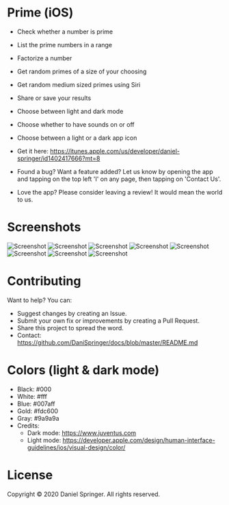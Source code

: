 # Prime (iOS)
- Check whether a number is prime
- List the prime numbers in a range
- Factorize a number
- Get random primes of a size of your choosing
- Get random medium sized primes using Siri
- Share or save your results
- Choose between light and dark mode
- Choose whether to have sounds on or off
- Choose between a light or a dark app icon
- Get it here: https://itunes.apple.com/us/developer/daniel-springer/id1402417666?mt=8

- Found a bug? Want a feature added? Let us know by opening the app and tapping on the top left 'I' on any page, then tapping on 'Contact Us'.
- Love the app? Please consider leaving a review! It would mean the world to us.

# Screenshots

![Screenshot](https://raw.githubusercontent.com/DaniSpringer/prime/master/sc/s2.png) ![Screenshot](https://raw.githubusercontent.com/DaniSpringer/prime/master/sc/s3.png) ![Screenshot](https://raw.githubusercontent.com/DaniSpringer/prime/master/sc/s4.png) ![Screenshot](https://raw.githubusercontent.com/DaniSpringer/prime/master/sc/s5.png) ![Screenshot](https://raw.githubusercontent.com/DaniSpringer/prime/master/sc/s6.png) ![Screenshot](https://raw.githubusercontent.com/DaniSpringer/prime/master/sc/s7.png) ![Screenshot](https://raw.githubusercontent.com/DaniSpringer/prime/master/sc/s8.png) ![Screenshot](https://raw.githubusercontent.com/DaniSpringer/prime/master/sc/s9.png)

# Contributing
Want to help? You can:
- Suggest changes by creating an Issue.
- Submit your own fix or improvements by creating a Pull Request.
- Share this project to spread the word.
- Contact: https://github.com/DaniSpringer/docs/blob/master/README.md

# Colors (light & dark mode)
- Black: #000
- White: #fff
- Blue: #007aff
- Gold: #fdc600
- Gray: #9a9a9a
- Credits:
  - Dark mode: https://www.juventus.com
  - Light mode: https://developer.apple.com/design/human-interface-guidelines/ios/visual-design/color/

# License
Copyright © 2020 Daniel Springer. All rights reserved.